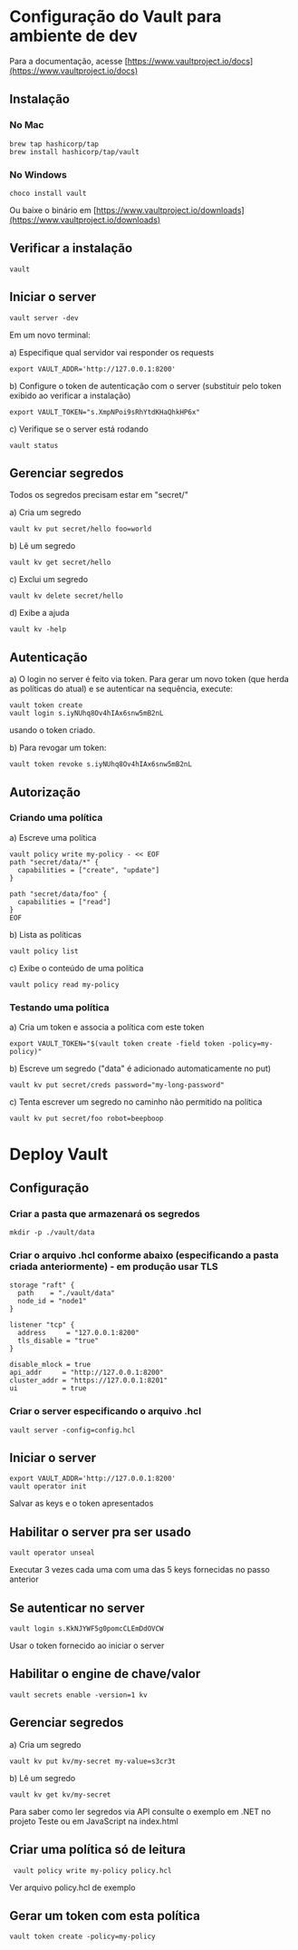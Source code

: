 # Configuração do Vault para ambiente de dev

Para a documentação, acesse [https://www.vaultproject.io/docs](https://www.vaultproject.io/docs)

## Instalação 

### No Mac

```
brew tap hashicorp/tap
brew install hashicorp/tap/vault
```

### No Windows

```
choco install vault
```
Ou baixe o binário em [https://www.vaultproject.io/downloads](https://www.vaultproject.io/downloads)

## Verificar a instalação

```
vault
```

## Iniciar o server 

```
vault server -dev
```

Em um novo terminal:

a) Especifique qual servidor vai responder os requests

```
export VAULT_ADDR='http://127.0.0.1:8200'
```

b) Configure o token de autenticação com o server (substituir pelo token exibido ao verificar a instalação)

```
export VAULT_TOKEN="s.XmpNPoi9sRhYtdKHaQhkHP6x"
```

c) Verifique se o server está rodando

```
vault status
```

## Gerenciar segredos

Todos os segredos precisam estar em "secret/"

a) Cria um segredo

```
vault kv put secret/hello foo=world
```

b) Lê um segredo

```
vault kv get secret/hello
```

c) Exclui um segredo

```
vault kv delete secret/hello
```

d) Exibe a ajuda

```
vault kv -help 
```

## Autenticação 

a) O login no server é feito via token. Para gerar um novo token (que herda as políticas do atual) e se autenticar na sequência, execute:

```
vault token create
vault login s.iyNUhq8Ov4hIAx6snw5mB2nL
```
usando o token criado.

b) Para revogar um token:

```
vault token revoke s.iyNUhq8Ov4hIAx6snw5mB2nL
```

## Autorização

### Criando uma política

a) Escreve uma política

```
vault policy write my-policy - << EOF
path "secret/data/*" {
  capabilities = ["create", "update"]
}

path "secret/data/foo" {
  capabilities = ["read"]
}
EOF
```

b) Lista as políticas

```
vault policy list
```

c) Exibe o conteúdo de uma política

```
vault policy read my-policy
```

### Testando uma política

a) Cria um token e associa a política com este token

```
export VAULT_TOKEN="$(vault token create -field token -policy=my-policy)"
```

b) Escreve um segredo ("data" é adicionado automaticamente no put)

```
vault kv put secret/creds password="my-long-password"
```

c) Tenta escrever um segredo no caminho não permitido na política

```
vault kv put secret/foo robot=beepboop
```

# Deploy Vault

## Configuração 

### Criar a pasta que armazenará os segredos 

```
mkdir -p ./vault/data
```

### Criar o arquivo .hcl conforme abaixo (especificando a pasta criada anteriormente) - em produção usar TLS

```
storage "raft" {
  path    = "./vault/data"
  node_id = "node1"
}

listener "tcp" {
  address     = "127.0.0.1:8200"
  tls_disable = "true"
}

disable_mlock = true
api_addr     = "http://127.0.0.1:8200"
cluster_addr = "https://127.0.0.1:8201"
ui           = true
```

### Criar o server especificando o arquivo .hcl

```
vault server -config=config.hcl
```

## Iniciar o server

```
export VAULT_ADDR='http://127.0.0.1:8200'
vault operator init
```
Salvar as keys e o token apresentados

## Habilitar o server pra ser usado

```
vault operator unseal
```
Executar 3 vezes cada uma com uma das 5 keys fornecidas no passo anterior

## Se autenticar no server

```
vault login s.KkNJYWF5g0pomcCLEmDdOVCW
```
Usar o token fornecido ao iniciar o server

## Habilitar o engine de chave/valor

```
vault secrets enable -version=1 kv

```

## Gerenciar segredos 

a) Cria um segredo 

```
vault kv put kv/my-secret my-value=s3cr3t
```

b) Lê um segredo 

```
vault kv get kv/my-secret
```

Para saber como ler segredos via API consulte o exemplo em .NET no projeto Teste ou em JavaScript na index.html

## Criar uma política só de leitura

```
 vault policy write my-policy policy.hcl
```

Ver arquivo policy.hcl de exemplo

## Gerar um token com esta política

```
vault token create -policy=my-policy 
```